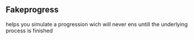 ## Fakeprogress

helps you simulate a progression wich will never ens untill the underlying process is finished
